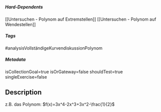 ##### Hard-Dependents
[[Untersuchen - Polynom auf Extremstellen]]
[[Untersuchen - Polynom auf Wendestellen]]
##### Tags
#analysisVollständigeKurvendiskussionPolynom
##### Metadata
isCollectionGoal=true
isOrGateway=false
shouldTest=true
singleExercise=false
## Description
z.B. das Polynom:  $f(x)=3x^4-2x^3+3x^2-\frac{1}{2}$ 
